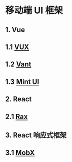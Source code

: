 # 移动端 UI 框架

## 1. Vue

## 1.1 [VUX](https://doc.vux.li/zh-CN/)

## 1.2 [Vant](https://vant-contrib.gitee.io/vant/#/zh-CN/home)

## 1.3 [Mint UI](http://mint-ui.github.io/#!/zh-cn)

## 2. React

## 2.1 [Rax](https://rax.js.org/docs/api/getClipboard)

## 3. React 响应式框架

## 3.1 [MobX](https://cn.mobx.js.org/)
